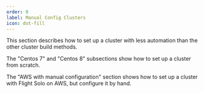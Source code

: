 ```yaml
---
order: 0
label: Manual Config Clusters
icon: dot-fill
---
```


This section describes how to set up a cluster with less automation than the other cluster build methods.

The "Centos 7" and "Centos 8" subsections show how to set up a cluster from scratch. 

The "AWS with manual configuration" section shows how to set up a cluster with Flight Solo on AWS, but configure it by hand.
